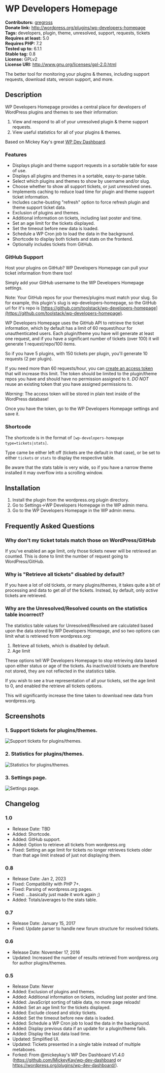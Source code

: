 # WP Developers Homepage #
**Contributors:** [gregross](https://profiles.wordpress.org/gregross/)  
**Donate link:** http://wordpress.org/plugins/wp-developers-homepage  
**Tags:** developers, plugin, theme, unresolved, support, requests, tickets  
**Requires at least:** 5.0  
**Requires PHP:** 7.2  
**Tested up to:** 6.1.1  
**Stable tag:** 0.8  
**License:** GPLv2  
**License URI:** http://www.gnu.org/licenses/gpl-2.0.html  

The better tool for monitoring your plugins & themes, including support requests, download stats, version support, and more.

## Description ##

WP Developers Homepage provides a central place for developers of WordPress plugins and themes to see their information:

1. View and respond to all of your unresolved plugin & theme support requests.
2. View useful statistics for all of your plugins & themes.

Based on Mickey Kay's great [WP Dev Dashboard](https://wordpress.org/plugins/wp-dev-dashboard/).

### Features ###
* Displays plugin and theme support requests in a sortable table for ease of use.
* Displays all plugins and themes in a sortable, easy-to-parse table.
* Select which plugins and themes to show by username and/or slug.
* Choose whether to show all support tickets, or just unresolved ones.
* Implements caching to reduce load time for plugin and theme support ticket information.
* Includes cache-busting "refresh" option to force refresh plugin and theme support ticket data.
* Exclusion of plugins and themes.
* Additional information on tickets, including last poster and time.
* Set an age limit for the tickets displayed.
* Set the timeout before new data is loaded.
* Schedule a WP Cron job to load the data in the background.
* Shortcode to display both tickets and stats on the frontend.
* Optionally includes tickets from GitHub.

### GitHub Support ###

Host your plugins on GitHub?  WP Developers Homepage can pull your ticket information from there too!

Simply add your GitHub username to the WP Developers Homepage settings.

Note: Your GitHub repos for your themes/plugins must match your slug.  So for example, this plugin's slug is wp-developers-homepage, so the GitHub url for it's repo is [https://github.com/toolstack/wp-developers-homepage](https://github.com/toolstack/wp-developers-homepage).

WP Developers Homepage uses the GitHub API to retrieve the ticket information, which by default has a limit of 60 request/hour for unauthenticated users.  Each plugin/theme you have will generate at least one request, and if you have a significant number of tickets (over 100) it will generate 1 request/repo/100 items.

So if you have 5 plugins, with 150 tickets per plugin, you'll generate 10 requests (2 per plugin).

If you need more than 60 requests/hour, you can [create an access token](https://github.com/settings/tokens/?type=beta) that will increase this limit.  The token should be limited to the plugin/theme repos you have and should have no permission assigned to it.  *DO NOT* reuse an existing token that you have assigned permissions to.

*Warning*: The access token will be stored in plain text inside of the WordPress database!

Once you have the token, go to the WP Developers Homepage settings and save it.

### Shortcode ###

The shortcode is in the format of `[wp-developers-homepage type=tickets|stats]`.

Type came be either left off (tickets are the default in that case), or be set to either `tickets` or `stats` to display the respective table.

Be aware that the stats table is very wide, so if you have a narrow theme installed it may overflow into a scrolling window.

## Installation ##

1. Install the plugin from the wordpress.org plugin directory.
2. Go to Settings->WP Developers Homepage in the WP admin menu.
3. Go to the WP Developers Homepage in the WP admin menu.

## Frequently Asked Questions ##

### Why don't my ticket totals match those on WordPress/GitHub ###

If you've enabled an age limit, only those tickets newer will be retrieved an counted.  This is done to limit the number of request going to WordPress/GitHub.

### Why is "Retrieve all tickets" disabled by default? ###

If you have a lot of old tickets, or many plugins/themes, it takes quite a bit of processing and data to get *all* of the tickets.  Instead, by default, only *active* tickets are retrieved.

### Why are the Unresolved/Resolved counts on the statistics table incorrect? ###

The statistics table values for Unresolved/Resolved are calculated based upon the data stored by WP Developers Homepage, and so two options can limit what is retrieved from wordpress.org:

1. Retrieve all tickets, which is disabled by default.
2. Age limit

These options tell WP Developers Homepage to stop retrieving data based upon either status or age of the tickets.  As inactive/old tickets are therefore not stored, they are not reflected in the statistics table.

If you wish to see a true representation of all your tickets, set the age limit to 0, and enabled the retrieve all tickets options.

This will significantly increase the time taken to download new data from wordpress.org.

## Screenshots ##

### 1. Support tickets for plugins/themes. ###
![Support tickets for plugins/themes.](assets/screenshot-1.png)

### 2. Statistics for plugins/themes. ###
![Statistics for plugins/themes.](assets/screenshot-2.png)

### 3. Settings page. ###
![Settings page.](assets/screenshot-3.png)


## Changelog ##
### 1.0 ###
* Release Date: TBD
* Added: Shortcode.
* Added: GitHub support.
* Added: Option to retrieve all tickets from wordpress.org
* Fixed: Setting an age limit for tickets no longer retrieves tickets older than that age limit instead of just not displaying them.

### 0.8 ###
* Release Date: Jan 2, 2023
* Fixed: Compatibility with PHP 7+.
* Fixed: Parsing of wordpress.org pages.
* Fixed: ...basically just made it work again ;)
* Added: Totals/averages to the stats table.

### 0.7 ###
* Release Date: January 15, 2017
* Fixed: Update parser to handle new forum structure for resolved tickets.

### 0.6 ###
* Release Date: November 17, 2016
* Updated: Increased the number of results retrieved from wordpress.org for author plugins/themes.

### 0.5 ###
* Release Date: Never
* Added: Exclusion of plugins and themes.
* Added: Additional information on tickets, including last poster and time.
* Added: JavaScript sorting of table data, no more page reloads!
* Added: Set an age limit for the tickets displayed.
* Added: Exclude closed and sticky tickets.
* Added: Set the timeout before new data is loaded.
* Added: Schedule a WP Cron job to load the data in the background.
* Added: Display previous data if an update for a plugin/theme fails.
* Added: Display the last data load time.
* Updated: Simplified UI.
* Updated: Tickets presented in a single table instead of multiple metaboxes.
* Forked: From @mickeykay's WP Dev Dashboard V1.4.0 (https://github.com/MickeyKay/wp-dev-dashboard or https://wordpress.org/plugins/wp-dev-dashboard/).

